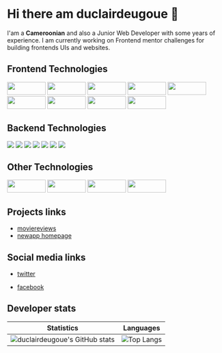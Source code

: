 # Hi there am duclairdeugoue 👋

I'am a **Cameroonian** and also a Junior Web Developer with some years of experience. I am currently working on Frontend mentor challenges for building frontends UIs  and websites. 


## Frontend Technologies

<p>
  <img width="90px" height="30px" src="https://img.shields.io/badge/-HTML5-E34F26?style=flat-square&logo=html5&logoColor=white"/>
  <img width="90px" height="30px" src="https://img.shields.io/badge/-CSS3-1572B6?style=flat-square&logo=css3"/>
  <img width="90px" height="30px" src="https://img.shields.io/badge/-Sass-black?style=flat-square&logo=sass&logoColor=blueviolet"/>
  <img width="90px" height="30px" src="https://img.shields.io/badge/-JavaScript-black?style=flat-square&logo=javascript"/>
  <img width="90px" height="30px" src="https://img.shields.io/badge/-Webpack-black?style=flat-square&logo=webpack"/>
  <img width="90px" height="30px" src="https://img.shields.io/badge/-Typescript-black?style=flat-square&logo=Typescript"/>
  <img width="90px" height="30px" src="https://img.shields.io/badge/-angular-red?style=flat-square&logo=angular"/>
  <img width="90px" height="30px" src="https://img.shields.io/badge/-React-black?style=flat-square&logo=react"/>
  <img width="90px" height="30px" src="https://img.shields.io/badge/-flutter-teal?style=flat-square&logo=flutter"/>
<!--   <img src="https://img.shields.io/badge/-vuejs-black?style=flat-square&logo=vuejs"/> -->
</p>

<!-- - HTML5
- CSS3, Sass, Bootstrap 3,4,5
- Vanilla Javascript, jQuery, Ajax, Webpack, React, Angular
 -->
## Backend Technologies

<p>
    <img src="https://img.shields.io/badge/-PHP-black?style=flat-square&logo=php"/>
    <img src="https://img.shields.io/badge/-CodeIgniter-black?style=flat-square&logo=codeigniter&logoColor=red"/>
    <img src="https://img.shields.io/badge/-Python3-black?style=flat-square&logo=python&logoColor=yellow"/>
    <img src="https://img.shields.io/badge/-Django-black?style=flat-square&logo=django&logoColor=blue"/>
    <!-- <img src="https://img.shields.io/badge/-Nodejs-black?style=flat-square&logo=Node.js"/> -->
    <img src="https://img.shields.io/badge/-SpringBoot-black?style=flat-square&logo=springboot&logoColor=green"/>
    <img src="https://img.shields.io/badge/-MySQL-black?style=flat-square&logo=mysql"/>
    <img src="https://img.shields.io/badge/-MongoDB-black?style=flat-square&logo=mongodb"/>

</p>

## Other Technologies
<p>
  <img width="90px" height="30px" src="https://img.shields.io/badge/-Git-black?style=flat-square&logo=git"/>
  <img width="90px" height="30px" src="https://img.shields.io/badge/-Heroku-430098?style=flat-square&logo=heroku"/>
  <img width="90px" height="30px" src="https://img.shields.io/badge/-Vercel-white?style=flat-square&logo=vercel&logoColor=black"/>
  <img width="90px" height="30px" src="https://img.shields.io/badge/-Github_Pages-black?style=flat-square&logo=githubpages&logoColor=blueviolet"/>
<!--   <img src=""/> -->
</p>

<!-- 
- PHP, CodeIgniter4
- Python3, Django
- Java, Springboot
- MySQL -->

## Projects links
- [moviereviews](https://duclairdeugoue.pythonanywhere.com/)
- [newapp homepage](https://duclairdeugoue.github.io/fmc-news-homepage/)

## Social media links

- [twitter](https://twitter.com/duclairdeugoue) 

- [facebook](https://facebook.com/duclair.deugoue)

## Developer stats

<!--- ![GitHub Activity Graph](https://activity-graph.herokuapp.com/graph?username=duclairdeugoue) --->

Statistics | Languages
-----------| -----
![duclairdeugoue's GitHub stats](https://github-readme-stats.vercel.app/api?username=duclairdeugoue&show_icons=true&theme=radical) |  ![Top Langs](https://github-readme-stats.vercel.app/api/top-langs/?username=duclairdeugoue&langs_count=8&layout=compact)

